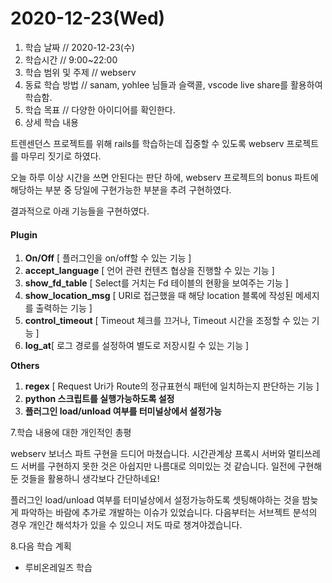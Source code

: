 # 2020-12-23\(Wed\)



1. 학습 날짜 // 2020-12-23\(수\)
2. 학습시간 // 9:00~22:00
3. 학습 범위 및 주제 // webserv
4. 동료 학습 방법 // sanam, yohlee 님들과 슬랙콜, vscode live share를 활용하여 학습함.
5. 학습 목표 // 다양한 아이디어를 확인한다.
6. 상세 학습 내용

트렌센던스 프로젝트를 위해 rails를 학습하는데 집중할 수 있도록 webserv 프로젝트를 마무리 짓기로 하였다.

오늘 하루 이상 시간을 쓰면 안된다는 판단 하에, webserv 프로젝트의 bonus 파트에 해당하는 부분 중 당일에 구현가능한 부분을 추려 구현하였다.

결과적으로 아래 기능들을 구현하였다.

#### Plugin

1. **On/Off** \[ 플러그인을 on/off할 수 있는 기능 \]
2. **accept\_language** \[ 언어 관련 컨텐츠 협상을 진행할 수 있는 기능 \]
3. **show\_fd\_table** \[ Select를 거치는 Fd 테이블의 현황을 보여주는 기능 \]
4. **show\_location\_msg** \[ URI로 접근했을 때 해당 location 블록에 작성된 메세지를 출력하는 기능 \]
5. **control\_timeout** \[ Timeout 체크를 끄거나, Timeout 시간을 조정할 수 있는 기능 \]
6. **log\_at**\[ 로그 경로를 설정하여 별도로 저장시킬 수 있는 기능 \]

**Others**

1. **regex** \[ Request Uri가 Route의 정규표현식 패턴에 일치하는지 판단하는 기능 \]
2. **python 스크립트를 실행가능하도록 설정**
3. **플러그인 load/unload 여부를 터미널상에서 설정가능**

7.학습 내용에 대한 개인적인 총평

webserv 보너스 파트 구현을 드디어 마쳤습니다. 시간관계상 프록시 서버와 멀티쓰레드 서버를 구현하지 못한 것은 아쉽지만 나름대로 의미있는 것 같습니다. 일전에 구현해둔 것들을 활용하니 생각보다 간단하네요!

플러그인 load/unload 여부를 터미널상에서 설정가능하도록 셋팅해야하는 것을 밤늦게 파악하는 바람에 추가로 개발하는 이슈가 있었습니다. 다음부터는 서브젝트 분석의 경우 개인간 해석차가 있을 수 있으니 저도 따로 챙겨야겠습니다.



8.다음 학습 계획

* 루비온레일즈 학습

